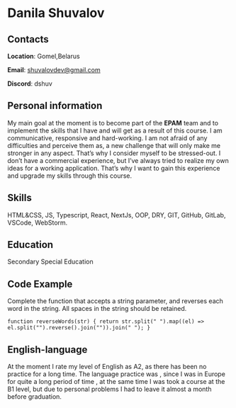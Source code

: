 # Danila Shuvalov

## Contacts
__Location__: Gomel,Belarus

__Email__: shuvalovdev@gmail.com

__Discord__: dshuv

## Personal information
My main goal at the moment is to become part of the **EPAM** team and to implement the skills that I have and will get as a result of this course.
I am communicative, responsive and hard-working. I am not afraid of any difficulties and perceive them as, a new challenge that will only make me stronger in any aspect. That’s why I consider myself to be stressed-out.
I don’t have a commercial experience, but I’ve always tried to realize my own ideas for a working application. That’s why I want to gain this experience and upgrade my skills through this course.


## Skills
HTML&CSS, JS, Typescript, React, NextJs, OOP, DRY, GIT, GitHub, GitLab, VSCode, WebStorm.

## Education 
Secondary Special Education

## Code Example
Complete the function that accepts a string parameter, and reverses each word in the string. All spaces in the string should be retained.

`function reverseWords(str) {
  return str.split(" ").map((el) => el.split("").reverse().join("")).join(" ");
}`


## English-language
At the moment I rate my level of English as A2, as there has been no practice for a long time.
The language practice was , since I was in Europe for quite a long period of time , at the same time I was took a course at the B1 level, but due to personal problems I had to leave it almost a month before graduation.
